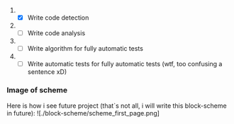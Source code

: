 1. - [x] Write code detection
2. - [ ] Write code analysis
3. - [ ] Write algorithm for fully automatic tests
4. - [ ] Write automatic tests for  fully automatic tests (wtf, too confusing a sentence xD)

### Image of scheme 
Here is how i see future project (that`s not all, i will write this block-scheme in future):
![./block-scheme/scheme_first_page.png]
